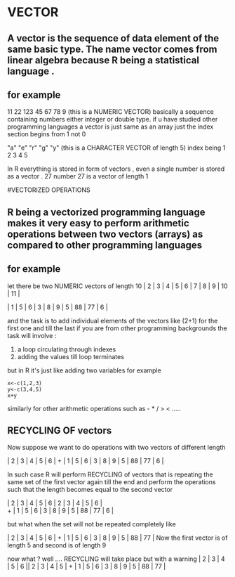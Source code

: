 # VECTOR


## A vector is the sequence of data element of the same basic type. The name vector comes from linear algebra because R being a statistical language .

## for example
 11 22 123 45 67 78 9 (this is a NUMERIC VECTOR) basically a sequence containing numbers either integer or double type.
if u have studied other programming languages a vector is just same as an array just the index section begins from 1 not 0

 "a" "e" "r" "g" "y" (this is a CHARACTER VECTOR of length 5)
index being 1 2 3 4 5

 In R everything is stored in form of vectors , even a single number is stored as a vector .
27   number 27 is a vector of length 1

#VECTORIZED OPERATIONS

## R being a vectorized programming language makes it very easy to perform arithmetic operations between two vectors (arrays) as compared to other programming languages

## for example
let there be two NUMERIC vectors of length 10
| 2 | 3 | 4 | 5 | 6 | 7 | 8 | 9 | 10 | 11 |

| 1 | 5 | 6 | 3 | 8 | 9 | 5 | 88 | 77 | 6 |

and the task is to add individual elements of the vectors like (2+1) for the first one and till the last
if you are from other programming backgrounds the task will involve :
1. a loop circulating through indexes
2. adding the values till loop terminates

but in R it's just like adding two variables
for example
```
x<-c(1,2,3)
y<-c(3,4,5)
x+y

```

similarly for other arithmetic operations such as - * / > < .....

## RECYCLING OF vectors

Now suppose we want to do operations with two vectors of different length

| 2 | 3 | 4 | 5 | 6 |
           +
| 1 | 5 | 6 | 3 | 8 | 9 | 5 | 88 | 77 | 6 |

In such case R will perform RECYCLING of vectors that is repeating the same set of the first vector again till the end and perform the operations such that the length becomes equal to the second vector

| 2 | 3 | 4 | 5 | 6 | 2 | 3 | 4 | 5 | 6 |  
                   +
| 1 | 5 | 6 | 3 | 8 | 9 | 5 | 88 | 77 | 6 |   

but  what when the set will not be repeated completely like

| 2 | 3 | 4 | 5 | 6 |      +      | 1 | 5 | 6 | 3 | 8 | 9 | 5 | 88 | 77 |
Now the first vector is of length 5 and second is of length 9

now what ? well .... RECYCLING will take place but with a warning
| 2 | 3 | 4 | 5 | 6 || 2 | 3 | 4 | 5 |
                +
| 1 | 5 | 6 | 3 | 8 | 9 | 5 | 88 | 77 |

